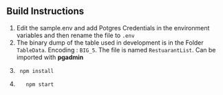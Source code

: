 ## Build Instructions

1. Edit the sample.env and add Potgres Credentials in the environment variables and then rename the file to `.env`
2. The binary dump of the table used in development is in the Folder `TableData`. Encoding : `BIG_5`. The file is named `RestuarantList`. Can be imported with **pgadmin**
3. ```
    npm install
    ```` 
4. ```
      npm start
   ```